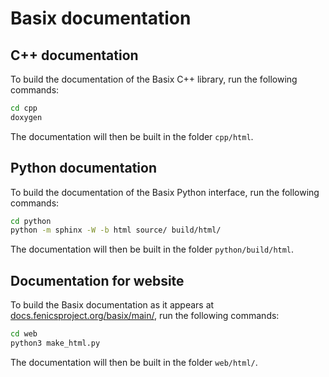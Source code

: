 Basix documentation
===================

C++ documentation
-----------------
To build the documentation of the Basix C++ library, run the following
commands:

```bash
cd cpp
doxygen
```

The documentation will then be built in the folder `cpp/html`.


Python documentation
--------------------
To build the documentation of the Basix Python interface, run the
following commands:

```bash
cd python
python -m sphinx -W -b html source/ build/html/
```

The documentation will then be built in the folder `python/build/html`.


Documentation for website
-------------------------
To build the Basix documentation as it appears at
[docs.fenicsproject.org/basix/main/](https://docs.fenicsproject.org/basix/main/),
run the following commands:

```bash
cd web
python3 make_html.py
```

The documentation will then be built in the folder `web/html/`.
